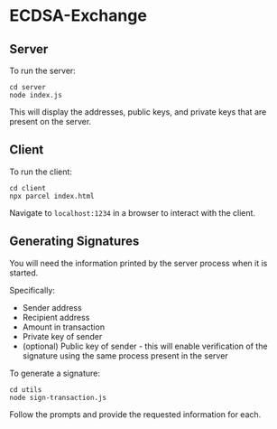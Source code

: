 # ECDSA-Exchange

## Server

To run the server:
```
cd server
node index.js
```
This will display the addresses, public keys, and private keys that are present on the server.


## Client

To run the client:
```
cd client
npx parcel index.html
```
Navigate to `localhost:1234` in a browser to interact with the client.


## Generating Signatures

You will need the information printed by the server process when it is started.

Specifically:
  - Sender address
  - Recipient address
  - Amount in transaction
  - Private key of sender
  - (optional) Public key of sender - this will enable verification of the signature using the same process present in the server


To generate a signature:
```
cd utils
node sign-transaction.js
```
Follow the prompts and provide the requested information for each.
